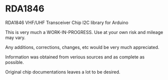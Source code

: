 # RDA1846
RDA1846 VHF/UHF Transceiver Chip I2C library for Arduino

This is very much a WORK-IN-PROGRESS. Use at your own risk and mileage may vary.

Any additions, corrections, changes, etc would be very much appreciated.

Information was obtained from verious sources and as complete as possible.

Original chip documentations leaves a lot to be desired.
